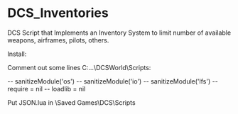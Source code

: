 # DCS_Inventories
DCS Script that Implements an Inventory System to limit number of available weapons, airframes, pilots, others.

Install:

Comment out some lines C:...\DCSWorld\Scripts:

--	sanitizeModule('os')
--	sanitizeModule('io')
--	sanitizeModule('lfs')
--	require = nil
--	loadlib = nil

Put JSON.lua in \Saved Games\DCS\Scripts

